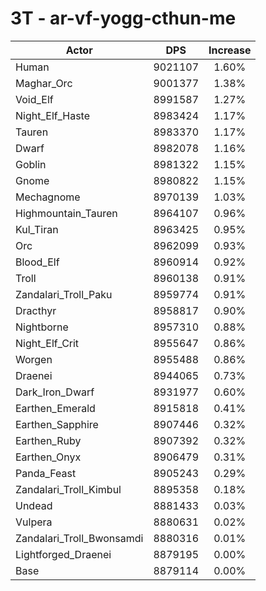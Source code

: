 # 3T - ar-vf-yogg-cthun-me
| Actor | DPS | Increase |
|---|:---:|:---:|
|Human|9021107|1.60%|
|Maghar_Orc|9001377|1.38%|
|Void_Elf|8991587|1.27%|
|Night_Elf_Haste|8983424|1.17%|
|Tauren|8983370|1.17%|
|Dwarf|8982078|1.16%|
|Goblin|8981322|1.15%|
|Gnome|8980822|1.15%|
|Mechagnome|8970139|1.03%|
|Highmountain_Tauren|8964107|0.96%|
|Kul_Tiran|8963425|0.95%|
|Orc|8962099|0.93%|
|Blood_Elf|8960914|0.92%|
|Troll|8960138|0.91%|
|Zandalari_Troll_Paku|8959774|0.91%|
|Dracthyr|8958817|0.90%|
|Nightborne|8957310|0.88%|
|Night_Elf_Crit|8955647|0.86%|
|Worgen|8955488|0.86%|
|Draenei|8944065|0.73%|
|Dark_Iron_Dwarf|8931977|0.60%|
|Earthen_Emerald|8915818|0.41%|
|Earthen_Sapphire|8907446|0.32%|
|Earthen_Ruby|8907392|0.32%|
|Earthen_Onyx|8906479|0.31%|
|Panda_Feast|8905243|0.29%|
|Zandalari_Troll_Kimbul|8895358|0.18%|
|Undead|8881433|0.03%|
|Vulpera|8880631|0.02%|
|Zandalari_Troll_Bwonsamdi|8880316|0.01%|
|Lightforged_Draenei|8879195|0.00%|
|Base|8879114|0.00%|
